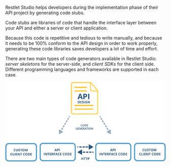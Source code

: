 
Restlet Studio helps developers during the implementation phase of their API project by generating code stubs.

Code stubs are libraries of code that handle the interface layer between your API and either a server or client application.

Because this code is repetitive and tedious to write manually, and because it needs to be 100% conform to the API design in order to work properly, generating these code libraries saves developers a lot of time and effort.

There are two main types of code generators available in Restlet Studio: *server skeletons* for the server-side, and *client SDKs* for the client side. Different programming languages and frameworks are supported in each case.

![Code generation](images/generatediag.png "Code generation")
